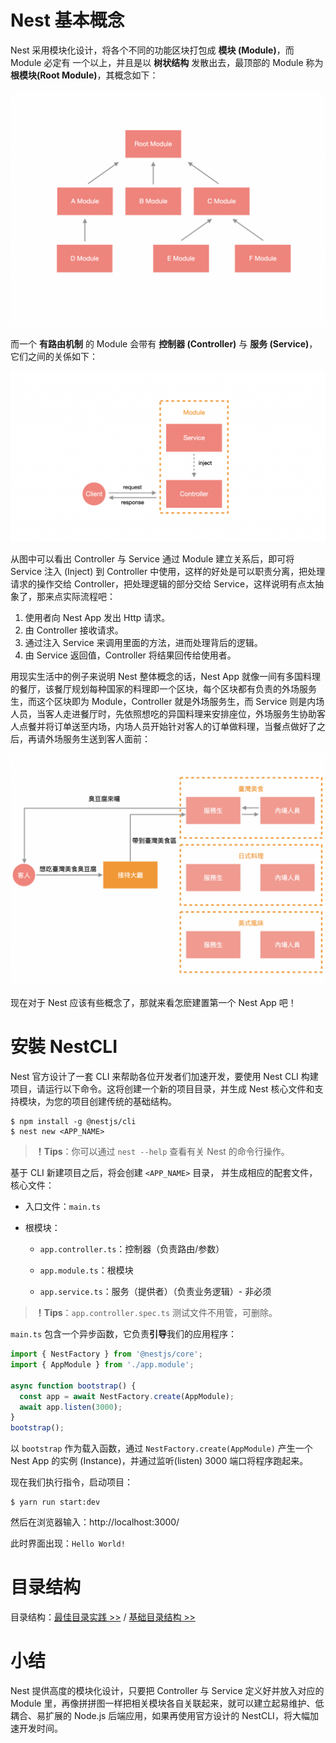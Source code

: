 # Nest 基本概念

Nest 采用模块化设计，将各个不同的功能区块打包成 **模块 (Module)**，而 Module 必定有 一个以上，并且是以 **树状结构** 发散出去，最顶部的 Module 称为 **根模块(Root Module)**，其概念如下：

![](./IMGS/20119338Qs3P92SDp6.png)

而一个 **有路由机制** 的 Module 会带有 **控制器 (Controller)** 与 **服务 (Service)**，它们之间的关係如下：

![](./IMGS/20119338k0YJe9Uv2Y.png)

从图中可以看出 Controller 与 Service 通过 Module 建立关系后，即可将 Service 注入 (Inject) 到 Controller 中使用，这样的好处是可以职责分离，把处理请求的操作交给 Controller，把处理逻辑的部分交给 Service，这样说明有点太抽象了，那来点实际流程吧：

1. 使用者向 Nest App 发出 Http 请求。
2. 由 Controller 接收请求。
3. 通过注入 Service 来调用里面的方法，进而处理背后的逻辑。
4. 由 Service 返回值，Controller 将结果回传给使用者。

用现实生活中的例子来说明 Nest 整体概念的话，Nest App 就像一间有多国料理的餐厅，该餐厅规划每种国家的料理即一个区块，每个区块都有负责的外场服务生，而这个区块即为 Module，Controller 就是外场服务生，而 Service 则是内场人员，当客人走进餐厅时，先依照想吃的异国料理来安排座位，外场服务生协助客人点餐并将订单送至内场，内场人员开始针对客人的订单做料理，当餐点做好了之后，再请外场服务生送到客人面前：

![](./IMGS/20119338f25enATx2G.png)

现在对于 Nest 应该有些概念了，那就来看怎麽建置第一个 Nest App 吧！

# 安裝 NestCLI

Nest 官方设计了一套 CLI 来帮助各位开发者们加速开发，要使用 Nest CLI 构建项目，请运行以下命令。这将创建一个新的项目目录，并生成 Nest 核心文件和支持模块，为您的项目创建传统的基础结构。

```shell
$ npm install -g @nestjs/cli
$ nest new <APP_NAME>
```

> **！Tips**：你可以通过 `nest --help` 查看有关 Nest 的命令行操作。

基于 CLI 新建项目之后，将会创建 `<APP_NAME>` 目录， 并生成相应的配套文件，核心文件：

- 入口文件：`main.ts`

- 根模块：

  - `app.controller.ts`：控制器（负责路由/参数）

  - `app.module.ts`：根模块
  - `app.service.ts`：服务（提供者）（负责业务逻辑）- 非必须

> **！Tips**：`app.controller.spec.ts` 测试文件不用管，可删除。

`main.ts` 包含一个异步函数，它负责**引导**我们的应用程序：

```typescript
import { NestFactory } from '@nestjs/core';
import { AppModule } from './app.module';

async function bootstrap() {
  const app = await NestFactory.create(AppModule);
  await app.listen(3000);
}
bootstrap();
```

以 `bootstrap` 作为载入函数，通过 `NestFactory.create(AppModule)` 产生一个 Nest App 的实例 (Instance)，并通过监听(listen) 3000 端口将程序跑起来。

现在我们执行指令，启动项目：

```shell
$ yarn run start:dev
```

然后在浏览器输入：http://localhost:3000/

此时界面出现：`Hello World!`

# 目录结构

目录结构：[最佳目录实践 >>](https://www.toimc.com/nestjs-example-project-4/#%E6%9C%80%E4%BD%B3%E5%AE%9E%E8%B7%B5) / [基础目录结构 >>](https://juejin.cn/post/6844904192687996936)

# 小结

Nest 提供高度的模块化设计，只要把 Controller 与 Service 定义好并放入对应的 Module 里，再像拼拼图一样把相关模块各自关联起来，就可以建立起易维护、低耦合、易扩展的 Node.js 后端应用，如果再使用官方设计的 NestCLI，将大幅加速开发时间。




